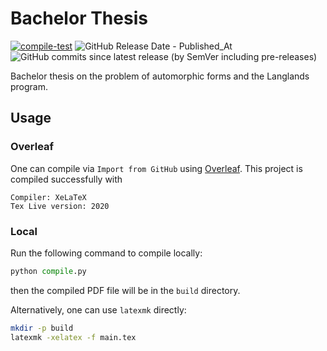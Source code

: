 # Bachelor Thesis

[![compile-test](https://github.com/wenh06/Bachelor-Thesis/actions/workflows/compile.yml/badge.svg)](https://github.com/wenh06/Bachelor-Thesis/actions/workflows/compile.yml)
![GitHub Release Date - Published_At](https://img.shields.io/github/release-date/wenh06/Bachelor-Thesis)
![GitHub commits since latest release (by SemVer including pre-releases)](https://img.shields.io/github/commits-since/wenh06/Bachelor-Thesis/latest)

Bachelor thesis on the problem of automorphic forms and the Langlands program.

## Usage

### Overleaf

One can compile via `Import from GitHub` using [Overleaf](https://www.overleaf.com/). This project is compiled successfully with

```
Compiler: XeLaTeX
Tex Live version: 2020
```

### Local

Run the following command to compile locally:

```python
python compile.py
```

then the compiled PDF file will be in the `build` directory.

Alternatively, one can use `latexmk` directly:

```bash
mkdir -p build
latexmk -xelatex -f main.tex
```
